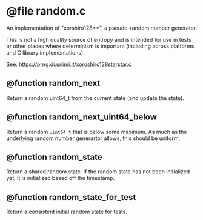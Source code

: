 # @file random.c

An implementation of "xorshiro128**", a pseudo-random number
generator.

This is not a high quality source of entropy and is intended for
use in tests or other places where determinism is important
(including across platforms and C library implementations).

See: https://prng.di.unimi.it/xoroshiro128starstar.c
 
## @function random_next

Return a random uint64_t from the current state (and update the
state).
 
## @function random_next_uint64_below

Return a random `uint64_t` that is below some maximum. As much as
the underlying random number generartor allows, this should be
uniform.
 
## @function random_state

Return a shared random state. If the random state has not been
initialized yet, it is initialized based off the timestamp.
 
## @function random_state_for_test

Return a consistent initial random state for tests.
 
